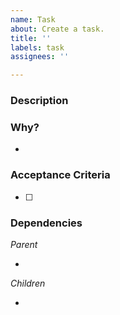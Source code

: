 ```yaml
---
name: Task
about: Create a task.
title: ''
labels: task
assignees: ''

---
```


### Description

> 

### Why?

- 

### Acceptance Criteria 

- [ ]

### Dependencies

_Parent_

- 

_Children_

-

